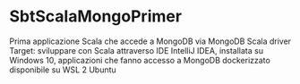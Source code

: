 # SbtScalaMongoPrimer
Prima applicazione Scala che accede a MongoDB via MongoDB Scala driver
Target: sviluppare con Scala attraverso IDE IntelliJ IDEA, installata su Windows 10, applicazioni che fanno accesso a MongoDB dockerizzato disponibile su WSL 2 Ubuntu
